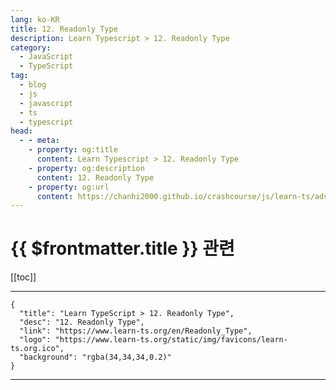 ```yaml
---
lang: ko-KR
title: 12. Readonly Type
description: Learn Typescript > 12. Readonly Type
category: 
  - JavaScript
  - TypeScript
tag: 
  - blog
  - js
  - javascript
  - ts
  - typescript
head:
  - - meta:
    - property: og:title
      content: Learn Typescript > 12. Readonly Type
    - property: og:description
      content: 12. Readonly Type
    - property: og:url
      content: https://chanhi2000.github.io/crashcourse/js/learn-ts/advanced/12.html
---
```


# {{ $frontmatter.title }} 관련

[[toc]]

---

```component VPCard
{
  "title": "Learn TypeScript > 12. Readonly Type",
  "desc": "12. Readonly Type",
  "link": "https://www.learn-ts.org/en/Readonly_Type",
  "logo": "https://www.learn-ts.org/static/img/favicons/learn-ts.org.ico",
  "background": "rgba(34,34,34,0.2)"
}
```

---

<TagLinks />